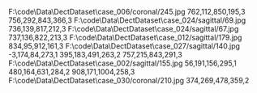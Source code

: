 F:\code\Data\DectDataset\case_006/coronal/245.jpg 762,112,850,195,3 756,292,843,366,3
F:\code\Data\DectDataset\case_024/sagittal/69.jpg 736,139,817,212,3
F:\code\Data\DectDataset\case_024/sagittal/67.jpg 737,136,822,213,3
F:\code\Data\DectDataset\case_012/sagittal/179.jpg 834,95,912,161,3
F:\code\Data\DectDataset\case_027/sagittal/140.jpg -3,174,84,273,1 395,183,491,263,2 757,215,843,291,3
F:\code\Data\DectDataset\case_002/sagittal/155.jpg 56,191,156,295,1 480,164,631,284,2 908,171,1004,258,3
F:\code\Data\DectDataset\case_030/coronal/210.jpg 374,269,478,359,2